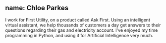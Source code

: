 name: Chloe Parkes
---
I work for First Utility, on a product called Ask First. Using an intelligent virtual assistant, we help thousands of customers a day get answers to their questions regarding their gas and electricity account. I've enjoyed my time programming in Python, and using it for Artificial Intelligence very much. 
